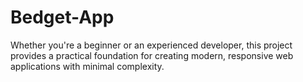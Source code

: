 # Bedget-App
Whether you're a beginner or an experienced developer, this project provides a practical foundation for creating modern, responsive web applications with minimal complexity.
